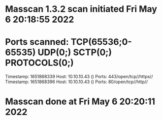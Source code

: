 # Masscan 1.3.2 scan initiated Fri May  6 20:18:55 2022
# Ports scanned: TCP(65536;0-65535) UDP(0;) SCTP(0;) PROTOCOLS(0;)
Timestamp: 1651868339	Host: 10.10.10.43 ()	Ports: 443/open/tcp//https//
Timestamp: 1651868396	Host: 10.10.10.43 ()	Ports: 80/open/tcp//http//
# Masscan done at Fri May  6 20:20:11 2022
